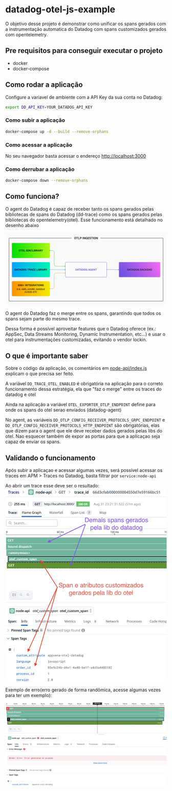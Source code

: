 # datadog-otel-js-example

O objetivo desse projeto é demonstrar como unificar os spans gerados com a instrumentação automatica do Datadog com spans customizados gerados com opentelemetry.

## Pre requisitos para conseguir executar o projeto

- docker
- docker-compose

## Como rodar a aplicação

Configure a variavel de ambiente com a API Key da sua conta no Datadog:

```bash
export DD_API_KEY=YOUR_DATADOG_API_KEY
```

### Como subir a aplicação

```bash
docker-compose up -d --build --remove-orphans
```

### Como acessar a aplicação

No seu navegador basta acessar o endereço [http://localhost:3000](http://localhost:3000)

### Como derrubar a aplicação

```bash
docker-compose down --remove-orphans
```

## Como funciona?

O agent do Datadog é capaz de receber tanto os spans gerados pelas bibliotecas de spans do Datadog (dd-trace) como os spans gerados pelas bibliotecas do opentelemetry(otel). Esse funcionamento está detalhado no desenho abaixo

![desenho arquitetura](imgs/otlp_ingestion_datadog.png)

O agent do Datadog faz o merge entre os spans, garantindo que todos os spans sejam parte do mesmo trace.

Dessa forma é possível  aproveitar features que o Datadog oferece (ex.: AppSec, Data Streams Monitoring, Dynamic Instrumentation, etc...) e usar o otel para instrumentações customizadas, evitando o vendor lockin.

## O que é importante saber

Sobre o código da aplicação, os comentários em [node-api/index.js](node-api/index.js) explicam o que precisa ser feito.

A variável `DD_TRACE_OTEL_ENABLED` é obrigatória na aplicação para o correto funcionamento dessa estratégia, ela que "faz o merge" entre os traces do datadog e otel

Ainda na aplicação a variável `OTEL_EXPORTER_OTLP_ENDPOINT` define para onde os spans do otel serao enviados (datadog-agent)  

No agent, as variáveis `DD_OTLP_CONFIG_RECEIVER_PROTOCOLS_GRPC_ENDPOINT` e `DD_OTLP_CONFIG_RECEIVER_PROTOCOLS_HTTP_ENDPOINT` são obrigatórias, elas que dizem para o agent que ele deve receber dados gerados pelas libs do otel. Nao esquecer também de expor as portas para que a aplicaçao seja capaz de enviar os spans.

## Validando o funcionamento

Após subir a aplicaçao e acessar algumas vezes, será possível acessar os traces em APM > Traces no Datadog, basta filtrar por `service:node-api`

Ao abrir um trace esse deve ser o resultado:
![resultado](imgs/resultado.png)

Exemplo de erro(erro gerado de forma randômica, acesse algumas vezes para ter um exemplo):

![resultado com erro](imgs/resultado_erro.png)